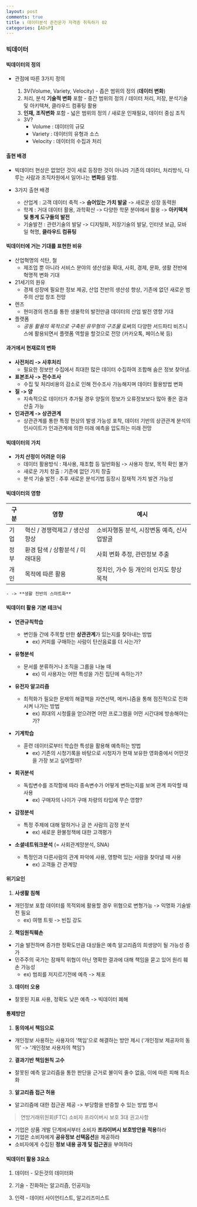 ```yaml
---
layout: post
comments: true
title : 데이터분석 준전문가 자격증 취득하기 02
categories: [ADsP]
---
```


### 빅데이터

#### 빅데이터의 정의
- 관점에 따른 3가지 정의
  1. 3V(Volume, Variety, Velocity) - 좁은 범위의 정의 (**데이터 변화**)
  2. 처리, 분석 **기술적 변화** 포함 - 중간 범위의 정의 / 데이터 처리, 저장, 분석기술 및 아키텍쳐, 클라우드 컴퓨팅 활용
  3. **인재, 조직변화** 포함 - 넓은 범위의 정의 / 새로운 인재필요, 데이터 중심 조직


    * 3V?
      - Volume : 데이터의 규모
      - Variety : 데이터의 유형과 소스
      - Velocity : 데이터의 수집과 처리


#### 출현 배경
- 빅데이터 현상은 없었던 것이 새로 등장한 것이 아니라 기존의 데이터, 처리방식, 다루는 사람과 조직차원에서 일어나는 **변화**를 말함.

- 3가지 출현 배경
  - 산업계 : 고객 데이터 축적 -> **숨어있는 가치 발굴** -> 새로운 성장 동력원
  - 학계 : 거대 데이터 활용, 과학확산 -> 다양한 학문 분야에서 활용 -> **아키텍쳐 및 통계 도구들의 발전**
  - 기술발전 : 관련기술의 발달 -> 디지털화, 저장기술의 발달, 인터넷 보급, 모바일 혁명, **클라우드 컴퓨팅**


#### 빅데이터에 거는 기대를 표현한 비유
  - 산업혁명의 석탄, 철
    - 제조업 뿐 아니라 서비스 분야의 생산성을 확대, 사회, 경제, 문화, 생활 전반에 혁명적 변화 기대
  - 21세기의 원유
    - 경제 성장에 필요한 정보 제공, 산업 전반의 생산성 향상, 기존에 없던 새로운 범주의 산업 창조 전망
  - 렌즈
    - 현미경의 렌즈를 통한 생물학의 발전만큼 데이터의 산업 발전 영향 기대
  - 플랫폼
    - _공동 활용의 목적으로 구축된 유무형의 구조물_ 로써의 다양한 서드파티 비즈니스에 활용되면서 플랫폼 역할을 할것으로 전망 (카카오톡, 페이스북 등)


#### 과거에서 현재로의 변화
- **사전처리 -> 사후처리**
  - 필요한 정보만 수집에서 최대한 많은 데이터 수집하여 조합해 숨은 정보 찾아냄.
- **표본조사 -> 전수조사**
  - 수집 및 처리비용의 감소로 인해 전수조사 가능해지며 데이터 활용방법 변화
- **질 -> 양**
  - 지속적으로 데이터가 추가될 경우 양질의 정보가 오류정보보다 많아 좋은 결과 산출 가능
- **인과관계 -> 상관관계**
  - 상관관계를 통한 특정 현상의 발생 가능성 포착, 데이터 기반의 상관관계 분석의 인사이트가 인과관계에 의한 미래 예측을 압도하는 미래 전망


#### 빅데이터의 가치
- **가치 산정이 어려운 이유**
  - 데이터 활용방식 : 재사용, 재조합 등 일반화됨 -> 사용자 정보, 목적 확인 불가
  - 새로운 가치 창출 : 기존에 없던 가치 창출
  - 분석 기술 발전 : 추후 새로운 분석기법 등장시 잠재적 가치 발견 가능성


#### 빅데이터의 영향
| 구분 | 영향 | 예시 |
|---|---|---|
| 기업 | 혁신 / 경쟁력제고 / 생산성 향상 | 소비자행동 분석, 시장변동 예측, 신사업발굴 |
| 정부 | 환경 탐색 / 상황분석 / 미래대응 | 사회 변화 추정, 관련정보 추출 |
| 개인 | 목적에 따른 활용 | 정치인, 가수 등 개인의 인지도 향상 목적 |

    - -> **생활 전반의 스마트화**


#### 빅데이터 활용 기본 테크닉

  - **연관규칙학습**
    - 변인들 간에 주목할 만한 **상관관계**가 있는지를 찾아내는 방법
      - ex) 커피를 구매하는 사람이 탄산음료를 더 사는가?

  - **유형분석**
    - 문서를 분류하거나 조직을 그룹을 나눌 때
      - ex) 이 사용자는 어떤 특성을 가진 집단에 속하는가?

  - **유전자 알고리즘**  
    - 최적화가 필요한 문제의 해결책을 자연선택, 메커니즘을 통해 점진적으로 진화시켜 나가는 방법
      - ex) 최대의 시청률을 얻으려면 어떤 프로그램을 어떤 시간대에 방송해야는가?

  - **기계학습**
    - 훈련 데이터로부터 학습한 특성을 활용해 예측하는 방법
      - ex) 기존의 시청기록을 바탕으로 시청자가 현재 보유한 영화중에서 어떤것을 가장 보고 싶어할까?

  - **회귀분석**
    - 독립변수를 조작함에 따라 종속변수가 어떻게 변하는지를 보며 관계 파악할 때 사용
      - ex) 구매자의 나이가 구매 차량의 타입에 무슨 영향?

  - **감정분석**
    - 특정 주제에 대해 말하거나 글 쓴 사람의 감정 분석
      - ex) 새로운 환불정책에 대한 고객평가

  - **소셜네트워크분석** (= 사회관계망분석, SNA)
    - 특정인과 다른사람의 관계 파악에 사용, 영향력 있는 사람을 찾아낼 때 사용
      - ex) 고객들 간 관계망


#### 위기요인
1. **사생활 침해**
  - 개인정보 포함 데이터를 목적외에 활용할 경우 위협으로 변형가능 -> 익명화 기술발전 필요
      - ex) 여행 트윗 -> 빈집 강도

2. **책임원칙훼손**
  - 기술 발전하며 증가한 정확도만큼 대상들은 예측 알고리즘의 희생양이 될 가능성 증가
  - 민주주의 국가는 잠재적 위협이 아닌 명확한 결과에 대해 책임을 묻고 있어 원리 훼손 가능성
      - ex) 범죄를 저지르기전에 예측 -> 체포

3. **데이터 오용**
  - 잘못된 지표 사용, 정확도 낮은 예측 -> 빅데이터 폐해


#### 통제방안
1. **동의에서 책임으로**
  - 개인정보 사용하는 사용자의 '책임'으로 해결하는 방안 제시 ('개인정보 제공자의 동의' -> '개인정보 사용자의 책임')

2. **결과기반 책임원칙 고수**
  - 잘못된 예측 알고리즘을 통한 판단을 근거로 불이익 줄수 없음, 이에 따른 피해 최소화

3. **알고리즘 접근 허용**
  - 알고리즘에 대한 접근권 제공 -> 부당함을 반증할 수 있는 방법 명시

> 연방거래위원회(FTC) 소비자 프라이버시 보호 3대 권고사항
  - 기업은 상품 개발 단계에서부터 소비자 **프라이버시 보호방안을 적용**하라
  - 기업은 소비자에게 **공유정보 선택옵션**을 제공하라
  - 소비자에게 수집된 **정보 내용 공개 및 접근권**을 부여하라

#### 빅데이터 활용 3요소
1. 데이터 - 모든것의 데이터화

2. 기술 - 진화하는 알고리즘, 인공지능

3. 인력 - 데이터 사이언티스트, 알고리즈미스트
